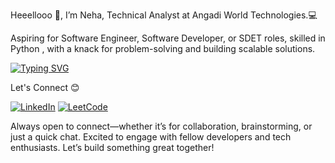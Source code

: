Heeellooo 👋, I’m Neha, Technical Analyst at Angadi World Technologies.💻

Aspiring for Software Engineer, Software Developer, or SDET roles, skilled in Python , with a knack for problem-solving and building scalable solutions.

[![Typing SVG](https://readme-typing-svg.demolab.com?font=Fira+Code&pause=0&width=435&lines=Software+Engineer+%7C+SDE+%7C+SDET+Roles;Python+%7+HTML+%7C+JS+%7CSS+Tableau;Fast+Learner+%7C+Crisp+Coder)](https://git.io/typing-svg)


Let's Connect 😊


[![LinkedIn](https://img.shields.io/badge/LinkedIn-0A66C2?style=for-the-badge&logo=linkedin&logoColor=white&labelColor=blue)](https://www.linkedin.com/in/neha-konakalla-733072a5/)
[![LeetCode](https://img.shields.io/badge/LeetCode-FFA116?style=for-the-badge&logo=leetcode&logoColor=white&labelColor=orange)](https://leetcode.com/u/neha_konakalla/)

Always open to connect—whether it’s for collaboration, brainstorming, or just a quick chat. Excited to engage with fellow developers and tech enthusiasts. Let’s build something great together!

